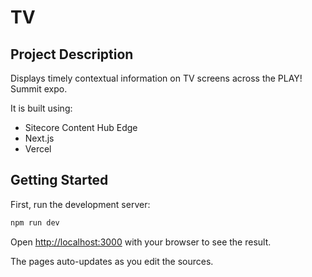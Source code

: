 # TV

## Project Description

Displays timely contextual information on TV screens across the PLAY! Summit expo.

It is built using:

- Sitecore Content Hub Edge
- Next.js
- Vercel

## Getting Started

First, run the development server:

```bash
npm run dev
```

Open [http://localhost:3000](http://localhost:3000) with your browser to see the result.

The pages auto-updates as you edit the sources.
